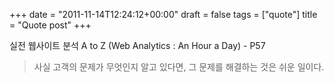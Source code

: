+++
date = "2011-11-14T12:24:12+00:00"
draft = false
tags = ["quote"]
title = "Quote post"
+++
<p>실전 웹사이트 분석 A to Z (Web Analytics : An Hour a Day) - P57</p> 

> 사실 고객의 문제가 무엇인지 알고 있다면, 그 문제를 해결하는 것은 쉬운 일이다.